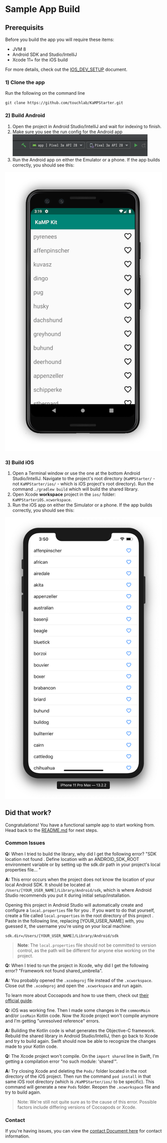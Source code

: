 # Sample App Build

## Prerequisits
Before you build the app you will require these items:

* JVM 8
* Android SDK and Studio/IntelliJ
* Xcode 11+ for the iOS build

For more details, check out the [IOS_DEV_SETUP](IOS_DEV_SETUP.md) document.

### 1) Clone the app
Run the following on the command line
```
git clone https://github.com/touchlab/KaMPStarter.git
```

### 2) Build Android
1. Open the project in Android Studio/IntelliJ and wait for indexing to finish.
1. Make sure you see the run config for the Android app
![](runconfig.png)
1. Run the Android app on either the Emulator or a phone. If the app builds correctly, you should see this:

![](Screenshots/kampScreenshotAndroid.png)

### 3) Build iOS

1. Open a Terminal window or use the one at the bottom Android Studio/IntelliJ. Navigate to the project's root
 directory (`KaMPStarter/` - not `KaMPStarter/ios/` - which is iOS project's root directory). Run the command
  `./gradlew build` which will build the shared library.
1. Open Xcode **workspace** project in the `ios/` folder: `KaMPStarteriOS.xcworkspace`.
1. Run the iOS app on either the Simulator or a phone. If the app builds correctly, you should see this:

![](Screenshots/kampScreenshotiOS.png)

## Did that work?

Congratulations! You have a functional sample app to start working from. Head back to the [README.md](README.md) for next steps.

### Common Issues

**Q:** When I tried to build the library, why did I get the following error? "SDK location not found
. Define location with an ANDROID_SDK_ROOT environment variable or by setting up the sdk.dir path in your project's
 local properties file... "

**A:** This error occurs when the project does not know the location of your local Android SDK. It should be located
 at `/Users/[YOUR_USER_NAME]/Library/Android/sdk`, which is where Android Studio recommends you put it during initial
  setup/installation.

  Opening this project in Android Studio will automatically create and configure a `local.properties` file for you
  . If you want to do that yourself, create a file called `local.properties` in the root directory of this project
  . Paste in the following line, replacing [YOUR_USER_NAME] with, you guessed it, the username you're using on your
   local machine:

```
sdk.dir=/Users/[YOUR_USER_NAME]/Library/Android/sdk
```

>**Note**: The `local.properties` file should not be committed to version control, as the path will be different for
> anyone else working on the project.


**Q:** When I tried to run the project in Xcode, why did I get the following error? "Framework not found
 shared_umbrella".

**A:** You probably opened the `.xcodeproj` file instead of the `.xcworkspace`. Close out the `.xcodeproj` and open
 the `.xcworkspace` and run again.

 To learn more about Cocoapods and how to use them, check out [their official guide](https://guides.cocoapods.org/using/index.html).


**Q:** iOS was working fine. Then I made some changes in the `commonMain` and/or `iosMain` Kotlin code. Now the Xcode
 project won't compile anymore and I'm getting "unresolved reference" errors.

**A:** Building the Kotlin code is what generates the Objective-C framework. Rebuild the shared library in Android
 Studio/IntelliJ, then go back to Xcode and try to build again. Swift should now be able to recognize the changes
  made to your Kotlin code.


**Q:** The Xcode project won't compile. On the `import shared` line in Swift, I'm getting a compilation error "no
 such module: 'shared'".

**A:** Try closing Xcode and deleting the `Pods/` folder located in the root directory of the iOS project. Then run
 the command `pod install` in that same iOS root directory (which is `/KaMPStarter/ios/` to be specific). This
  command will generate a new `Pods` folder. Reopen the `.xcworkspace` file and try to build again.

> Note: We're still not quite sure as to the cause of this error. Possible factors include differing versions of
> Cocoapods or Xcode.

### Contact

If you're having issues, you can view the [contact Document here](https://github.com/touchlab/KaMPStarter/blob/master/CONTACT_US.md) for contact information.
